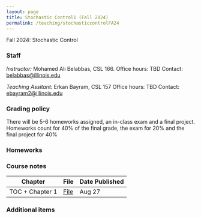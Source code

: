 ```yaml
---
layout: page
title: Stochastic Control1 (Fall 2024)
permalink: /teaching/stochasticcontrolFA24
---
```


Fall 2024: Stochastic Control

### Staff
*Instructor:* Mohamed Ali Belabbas, CSL 166.
Office hours: TBD
Contact: belabbas@illinois.edu

*Teaching Assitant:* Erkan Bayram, CSL 157
Office hours: TBD
Contact: ebayram2@illinois.edu


### Grading policy

There will be 5-6 homeworks assigned, an in-class exam and a final project. Homeworks count for 40% of the final grade, the exam for 20% and the final project for 40% 

### Homeworks

### Course notes

| Chapter    | File | Date Published|
| -------- | ------- | ------------|
| TOC + Chapter 1 | [File](https://uofi.box.com/s/idfy4hcpc9adtyy5qulokszrp15o2o5c) | Aug 27    |

### Additional items

